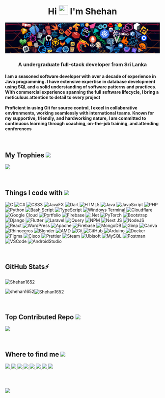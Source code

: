 <h1 align="center">Hi <img src="https://raw.githubusercontent.com/MartinHeinz/MartinHeinz/master/wave.gif" width="30px" height="30px" /> I'm Shehan</h1>
<img src="https://github.com/Shehan1652/Shehan1652/blob/main/banner.png" alt="header banner" />
<h3 align="center">A undergraduate full-stack developer from Sri Lanka</h3>

<h4 text:justify: inter-word >I am a seasoned software developer with over a decade of experience in Java programming. I have extensive expertise in database development using SQL and a solid understanding of software patterns and practices. With commercial experience spanning the full software lifecycle, I bring a meticulous attention to detail to every project 
<br><br>
Proficient in using Git for source control, I excel in collaborative environments, working seamlessly with international teams. Known for my supportive, friendly, and hardworking nature, I am committed to continuous learning through coaching, on-the-job training, and attending conferences </h4>

<br>

<h2> My Trophies <img src="https://emoji.discadia.com/emojis/e6c0ee26-1d9d-4fbe-9273-e93c21a21569.gif" width="25"/></h2> 

![](https://github-profile-trophy.vercel.app/?username=Shehan1652&theme=dracula&no-frame=true&no-bg=false&margin-w=4)

<br>
<h2>Things I code with <img src="https://emoji.discadia.com/emojis/41f99f7a-5727-4d0e-a211-4380030d5b55.GIF" width="30"/> </h2>

![C](https://img.shields.io/badge/c-%2300599C.svg?style=for-the-badge&logo=c&logoColor=white) ![C#](https://img.shields.io/badge/c%23-%23239120.svg?style=for-the-badge&logo=csharp&logoColor=white) ![CSS3](https://img.shields.io/badge/css3-%231572B6.svg?style=for-the-badge&logo=css3&logoColor=white) ![JavaFX](https://img.shields.io/badge/javafx-%23FF0000.svg?style=for-the-badge&logo=javafx&logoColor=white) ![Dart](https://img.shields.io/badge/dart-%230175C2.svg?style=for-the-badge&logo=dart&logoColor=white) ![HTML5](https://img.shields.io/badge/html5-%23E34F26.svg?style=for-the-badge&logo=html5&logoColor=white) ![Java](https://img.shields.io/badge/java-%23ED8B00.svg?style=for-the-badge&logo=openjdk&logoColor=white) ![JavaScript](https://img.shields.io/badge/javascript-%23323330.svg?style=for-the-badge&logo=javascript&logoColor=%23F7DF1E) ![PHP](https://img.shields.io/badge/php-%23777BB4.svg?style=for-the-badge&logo=php&logoColor=white) ![Python](https://img.shields.io/badge/python-3670A0?style=for-the-badge&logo=python&logoColor=ffdd54) ![Bash Script](https://img.shields.io/badge/bash_script-%23121011.svg?style=for-the-badge&logo=gnu-bash&logoColor=white) ![TypeScript](https://img.shields.io/badge/typescript-%23007ACC.svg?style=for-the-badge&logo=typescript&logoColor=white) ![Windows Terminal](https://img.shields.io/badge/Windows%20Terminal-%234D4D4D.svg?style=for-the-badge&logo=windows-terminal&logoColor=white) ![Cloudflare](https://img.shields.io/badge/Cloudflare-F38020?style=for-the-badge&logo=Cloudflare&logoColor=white) ![Google Cloud](https://img.shields.io/badge/GoogleCloud-%234285F4.svg?style=for-the-badge&logo=google-cloud&logoColor=white) ![Portfolio](https://img.shields.io/badge/Portfolio-%23000000.svg?style=for-the-badge&logo=firefox&logoColor=#FF7139) ![Firebase](https://img.shields.io/badge/firebase-%23039BE5.svg?style=for-the-badge&logo=firebase) ![.Net](https://img.shields.io/badge/.NET-5C2D91?style=for-the-badge&logo=.net&logoColor=white) ![PyTorch](https://img.shields.io/badge/PyTorch-%23EE4C2C.svg?style=for-the-badge&logo=PyTorch&logoColor=white) ![Bootstrap](https://img.shields.io/badge/bootstrap-%238511FA.svg?style=for-the-badge&logo=bootstrap&logoColor=white) ![Django](https://img.shields.io/badge/django-%23092E20.svg?style=for-the-badge&logo=django&logoColor=white) ![Flutter](https://img.shields.io/badge/Flutter-%2302569B.svg?style=for-the-badge&logo=Flutter&logoColor=white)  ![Laravel](https://img.shields.io/badge/laravel-%23FF2D20.svg?style=for-the-badge&logo=laravel&logoColor=white) ![jQuery](https://img.shields.io/badge/jquery-%230769AD.svg?style=for-the-badge&logo=jquery&logoColor=white) ![NPM](https://img.shields.io/badge/NPM-%23CB3837.svg?style=for-the-badge&logo=npm&logoColor=white) ![Next JS](https://img.shields.io/badge/Next-black?style=for-the-badge&logo=next.js&logoColor=white) ![NodeJS](https://img.shields.io/badge/node.js-6DA55F?style=for-the-badge&logo=node.js&logoColor=white) ![React](https://img.shields.io/badge/react-%2320232a.svg?style=for-the-badge&logo=react&logoColor=%2361DAFB) ![WordPress](https://img.shields.io/badge/WordPress-%23117AC9.svg?style=for-the-badge&logo=WordPress&logoColor=white) ![Apache](https://img.shields.io/badge/apache-%23D42029.svg?style=for-the-badge&logo=apache&logoColor=white) ![Firebase](https://img.shields.io/badge/firebase-a08021?style=for-the-badge&logo=firebase&logoColor=ffcd34) ![MongoDB](https://img.shields.io/badge/MongoDB-%234ea94b.svg?style=for-the-badge&logo=mongodb&logoColor=white) ![Gimp](https://img.shields.io/badge/Gimp-657D8B?style=for-the-badge&logo=gimp&logoColor=FFFFFF) ![Canva](https://img.shields.io/badge/Canva-%2300C4CC.svg?style=for-the-badge&logo=Canva&logoColor=white) ![Rhinoceros](https://img.shields.io/badge/Rhinoceros-801010?style=for-the-badge&logo=rhinoceros&logoColor=white) ![Blender](https://img.shields.io/badge/blender-%23F5792A.svg?style=for-the-badge&logo=blender&logoColor=white)  ![AMD](https://img.shields.io/badge/AMD-%23000000.svg?style=for-the-badge&logo=amd&logoColor=white) ![Git](https://img.shields.io/badge/git-%23F05033.svg?style=for-the-badge&logo=git&logoColor=white) ![GitHub](https://img.shields.io/badge/github-%23121011.svg?style=for-the-badge&logo=github&logoColor=white) ![Arduino](https://img.shields.io/badge/-Arduino-00979D?style=for-the-badge&logo=Arduino&logoColor=white) ![Docker](https://img.shields.io/badge/docker-%230db7ed.svg?style=for-the-badge&logo=docker&logoColor=white) ![Figma](https://img.shields.io/badge/figma-%23F24E1E.svg?style=for-the-badge&logo=figma&logoColor=white) ![Cisco](https://img.shields.io/badge/cisco-%23049fd9.svg?style=for-the-badge&logo=cisco&logoColor=black) ![Prettier](https://img.shields.io/badge/prettier-%23F7B93E.svg?style=for-the-badge&logo=prettier&logoColor=black)  ![Steam](https://img.shields.io/badge/steam-%23000000.svg?style=for-the-badge&logo=steam&logoColor=white)  ![Ubisoft](https://img.shields.io/badge/Ubisoft-%23F5F5F5.svg?style=for-the-badge&logo=Ubisoft&logoColor=black) <img alt="MySQL" src="https://img.shields.io/badge/mysql-%2300f.svg?style=for-the-badge&logo=mysql&logoColor=white"  /> <img alt="Postman" src="https://img.shields.io/badge/Postman-FF6C37?style=for-the-badge&logo=postman&logoColor=white"  /> <img alt="VSCode" src="https://img.shields.io/badge/Visual_Studio_Code-007ACC?style=for-the-badge&logo=visual-studio-code&logoColor=white"  /> <img alt="AndroidStudio" src="https://img.shields.io/badge/Android_Studio-3DDC84?style=for-the-badge&logo=android-studio&logoColor=white"  />


<br>

<h2> GitHub Stats⚡️ </h2> 

<p><img align="center" src="https://github-readme-stats.vercel.app/api?username=Shehan1652&show_icons=true&locale=en" alt="Shehan1652" /></p>
<p><img align="left" src="https://github-readme-stats.vercel.app/api/top-langs?username=shehan1652&show_icons=true&locale=en&layout=compact" alt="shehan1652" /></p>
<p><img align="center" src="https://github-readme-streak-stats.herokuapp.com/?user=Shehan1652&" alt="Shehan1652" /></p>



<br>

<h2> Top Contributed Repo <img src="https://emoji.discadia.com/emojis/bdc677ee-ce38-4c9d-bb50-cda8ca0d6775.GIF" width="25"/></h2> 

![](https://github-contributor-stats.vercel.app/api?username=Shehan1652&limit=5&theme=dark&combine_all_yearly_contributions=true)


<br>

<h2>Where to find me <img src="https://emoji.discadia.com/emojis/ad11a247-18c5-4e97-bf6c-cdfc85b7ca0d.GIF" width="20"/></h2>
<p align="left">
  <a href="mailto:ssandaruwan2002@gmail.com" target="_blank">
    <img src="https://img.shields.io/badge/Gmail-D14836?style=for-the-badge&logo=gmail&logoColor=white" />
  </a>
  <a href="https://wa.me/+94766940120" target="_blank">
    <img src="https://img.shields.io/badge/WhatsApp-25D366?style=for-the-badge&logo=whatsapp&logoColor=white" />
  </a>
   <a href="https://facebook.com/shehansandaruwan2002" target="_blank">
    <img src="https://img.shields.io/badge/Facebook-1877F2?style=for-the-badge&logo=facebook&logoColor=white" />
  </a>
  <a href="https://youtube.com/@Mr.ShehanSandaruwan" target="_blank">
    <img src="https://img.shields.io/badge/YouTube-%23FF2D20?style=for-the-badge&logo=YouTube&logoColor=white" />
  </a>
  <a href="https://t.me/ShehanSandaruwan" target="_blank">
    <img src="https://img.shields.io/badge/Telegram-2CA5E0?style=for-the-badge&logo=telegram&logoColor=white" />

  <a href="https://discord.com/users/shenxian01" target="_blank">
    <img src="https://img.shields.io/badge/Discord-7289DA?style=for-the-badge&logo=discord&logoColor=white" />
  </a>
  <a href="https://reddit.com/user/Accurate_Wasabi3539" target="_blank">
    <img src="https://img.shields.io/badge/Reddit-%23FF4500?style=for-the-badge&logo=Reddit&logoColor=white" />
  </a>
    </a>
  <a href="https://linkedin.com/in/shehan-sandaruwan-a53802292" target="_blank">
    <img src="https://img.shields.io/badge/LinkedIn-%230077B5?style=for-the-badge&logo=linkedin&logoColor=white" />
  </a>  
</p>

<br>

<h2></h2> 

[![](https://visitcount.itsvg.in/api?id=Shehan1652&icon=5&color=13)](https://visitcount.itsvg.in)
